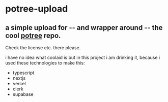 # potree-upload

## a simple upload for -- and wrapper around -- the cool [potree](https://github.com/potree/potree) repo. 

Check the license etc. there please.

 
i have no idea what coolaid is but in this project i am drinking it, because i used these technologies to make this:

- typescript
- nextjs
- vercel
- clerk
- supabase

